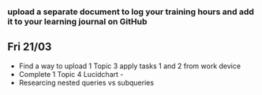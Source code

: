   ### upload a separate document to log your training hours and add it to your learning journal on GitHub


## Fri 21/03
* Find a way to upload 1 Topic 3 apply tasks 1 and 2 from work device
* Complete 1 Topic 4 Lucidchart - 
* Researcing nested queries vs subqueries
